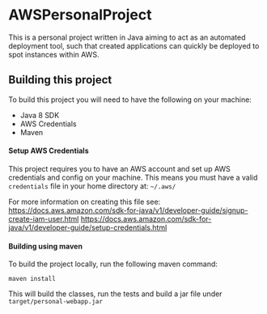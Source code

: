 # AWSPersonalProject

This is a personal project written in Java aiming to act as an automated deployment tool, such that
created applications can quickly be deployed to spot instances within AWS.

## Building this project

To build this project you will need to have the following on your machine:
- Java 8 SDK
- AWS Credentials
- Maven

#### Setup AWS Credentials
This project requires you to have an AWS account and set up AWS credentials and config on your machine.
This means you must have a valid `credentials` file in your home directory at: `~/.aws/`

For more information on creating this file see:
https://docs.aws.amazon.com/sdk-for-java/v1/developer-guide/signup-create-iam-user.html
https://docs.aws.amazon.com/sdk-for-java/v1/developer-guide/setup-credentials.html

#### Building using maven
To build the project locally, run the following maven command:

`maven install`

This will build the classes, run the tests and build a jar file under `target/personal-webapp.jar`
